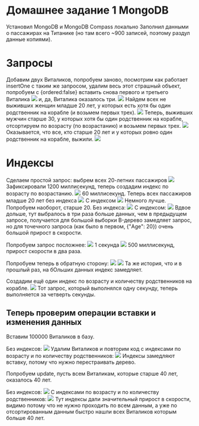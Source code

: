 # Домашнее задание 1 MongoDB
Установил MongoDB и MongoDB Compass локально
Заполнил данными о пассажирах на Титанике (но там всего ~900 записей, поэтому раздул данные копиями).
# Запросы
Добавим двух Виталиков, попробуем заново, посмотрим как работает insertOne с таким же запросом, удалим весь этот страшный объект, попробуем с {ordered:false} вставить снова первого и третьего Виталика
![](https://github.com/cry20011/mongodb_hw/raw/main/screens/screen1.png)
и, да, Виталика оказалось три.
![](https://github.com/cry20011/mongodb_hw/raw/main/screens/screen2.png)
Найдем всех не выживших женщин младше 20 лет, у которых есть хотя бы один родственник на корабле (и возьмем первых трех).
![](https://github.com/cry20011/mongodb_hw/raw/main/screens/screen3.png)
Теперь, выживших мужчин старше 30, у которых хотя бы один родственник на корабле, отсортируем по возрасту (по возрастанию) и возьмем первых трех.
![](https://github.com/cry20011/mongodb_hw/raw/main/screens/screen4.png)
Оказывается, что все, кто старше 20 лет и у которых ровно один родственник на корабле, выжили.
![](https://github.com/cry20011/mongodb_hw/raw/main/screens/screen5.png)
# Индексы
Сделаем простой запрос: выбрем всех 20-летних пассажиров
![](https://github.com/cry20011/mongodb_hw/raw/main/screens/screen6.png)
Зафиксировали 1200 миллисекунд, теперь создадим индекс по возрасту по возрастанию.
![](https://github.com/cry20011/mongodb_hw/raw/main/screens/screen7.png)
60 миллисекунд.
Теперь всех пассажиров младше 20 лет без индекса
![](https://github.com/cry20011/mongodb_hw/raw/main/screens/screen8.png)
С индексом
![](https://github.com/cry20011/mongodb_hw/raw/main/screens/screen9.png)
Немного лучше. Попробуем наоборот, старше 20. Без индекса:
![](https://github.com/cry20011/mongodb_hw/raw/main/screens/screen10.png)
С индексом:
![](https://github.com/cry20011/mongodb_hw/raw/main/screens/screen11.png)
Вдвое дольше, тут выбралось в три раза больше данных, чем в предыдущем запросе, получается для большой выборки B-дерево замедляет запрос, но для точечного запроса (как было в первом, {"Age": 20}) очень большой прирост в скорости.

Попробуем запрос посложнее:
![](https://github.com/cry20011/mongodb_hw/raw/main/screens/screen12.png)
1 секунда
![](https://github.com/cry20011/mongodb_hw/raw/main/screens/screen13.png)
500 миллисекунд, прирост скорости в два раза.

Попробуем теперь в обратную сторону:
![](https://github.com/cry20011/mongodb_hw/raw/main/screens/screen15.png)
![](https://github.com/cry20011/mongodb_hw/raw/main/screens/screen16.png)
Та же история, что и в прошлый раз, на бОльших данных индекс замедляет.

Создадим ещё один индекс по возрасту и количеству родственников на корабле.
![](https://github.com/cry20011/mongodb_hw/raw/main/screens/screen17.png)
Тот запрос, который выполнялся одну секунду, теперь выполняется за четверть секунды.

## Теперь проверим операции вставки и изменения данных
Вставим 100000 Виталиков в базу.

Без индексов:
![](https://github.com/cry20011/mongodb_hw/raw/main/screens/screen18.png)
Удалим Виталиков и повторим код с индексами по возрасту и по количеству родственников:
![](https://github.com/cry20011/mongodb_hw/raw/main/screens/screen19.png)
Индексы замедляют вставку, потому что нужно перестраивать дерево.

Попробуем update, пусть всем Виталикам, которые старше 40 лет, оказалось 40 лет.

Без индексов:
![](https://github.com/cry20011/mongodb_hw/raw/main/screens/screen20.png)
C индексами по возрасту и по количеству родственников:
![](https://github.com/cry20011/mongodb_hw/raw/main/screens/screen21.png)
Тут индексы дали значительный прирост в скорости, видимо потому что не нужно проходить по всем данным, а уже по отсортированным данным быстро нашли всех Виталиков которым больше 40 лет.
